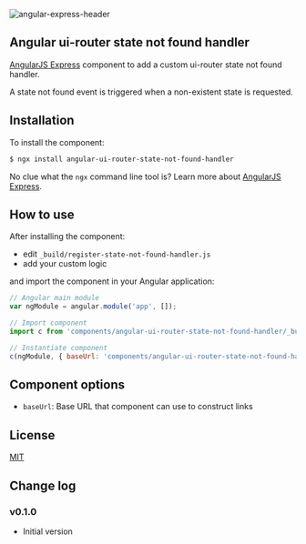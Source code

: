 ![angular-express-header](https://cloud.githubusercontent.com/assets/1859381/8266502/d94e93ce-1731-11e5-9b9d-9b9e58c5369f.png)

## Angular ui-router state not found handler

[AngularJS Express](https://github.com/angular-express/angular-express) component to add a custom ui-router state not found handler.

A state not found event is triggered when a non-existent state is requested.

## Installation

To install the component:

```bash
$ ngx install angular-ui-router-state-not-found-handler
```

No clue what the `ngx` command line tool is? Learn more about [AngularJS Express](https://github.com/angular-express/angular-express).

## How to use

After installing the component:

- edit `_build/register-state-not-found-handler.js`
- add your custom logic

and import the component in your Angular application:

```javascript
// Angular main module
var ngModule = angular.module('app', []);

// Import component
import c from 'components/angular-ui-router-state-not-found-handler/_build/index';

// Instantiate component
c(ngModule, { baseUrl: 'components/angular-ui-router-state-not-found-handler' });
```

## Component options

- `baseUrl`: Base URL that component can use to construct links

## License

[MIT](LICENSE)

## Change log

### v0.1.0

- Initial version
